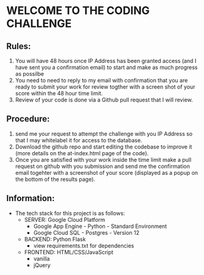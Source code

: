 # WELCOME TO THE CODING CHALLENGE

## Rules:
1. You will have 48 hours once IP Address has been granted access (and I have sent you a confirmation email) to start and make as much progress as possilbe
2. You need to need to reply to my email with confirmation that you are ready to submit your work for review togther with a screen shot of your score within the 48 hour time limit.
3. Review of your code is done via a Github pull request that I will review.

## Procedure:
1. send me your request to attempt the challenge with you IP Address so that I may whitelabel it for access to the database.
2. Download the github repo and start editing the codebase to improve it (more details on the at-index.html page of the code).
3. Once you are satisfied with your work inside the time limit make a pull request on github with you submission and send me the confirmation email togehter with a screenshot of your score (displayed as a popup on the bottom of the results page).

## Information:
* The tech stack for this project is as follows:
    * SERVER: Google Cloud Platform
        * Google App Engine - Python - Standard Environment
        * Google Cloud SQL - Postgres - Version 12
    * BACKEND: Python Flask
        * view requirements.txt for dependencies
    * FRONTEND: HTML/CSS/JavaScript
        * vanilla
        * jQuery
